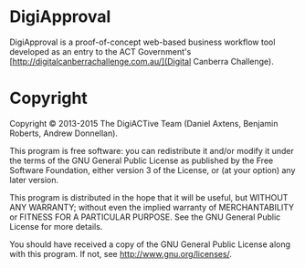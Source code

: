 DigiApproval
============

DigiApproval is a proof-of-concept web-based business workflow tool developed as an entry to the ACT Government's [http://digitalcanberrachallenge.com.au/](Digital Canberra Challenge).

Copyright
=========

Copyright © 2013-2015 The DigiACTive Team (Daniel Axtens, Benjamin Roberts, Andrew Donnellan).

This program is free software: you can redistribute it and/or modify it under the terms of the GNU General Public License as published by the Free Software Foundation, either version 3 of the License, or (at your option) any later version.

This program is distributed in the hope that it will be useful, but WITHOUT ANY WARRANTY; without even the implied warranty of MERCHANTABILITY or FITNESS FOR A PARTICULAR PURPOSE.  See the GNU General Public License for more details.

You should have received a copy of the GNU General Public License along with this program.  If not, see <http://www.gnu.org/licenses/>.
